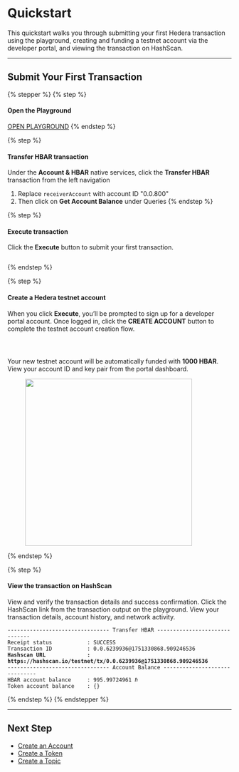 # Quickstart

This quickstart walks you through submitting your first Hedera transaction using the playground, creating and funding a testnet account via the developer portal, and viewing the transaction on HashScan.

***

## Submit Your First Transaction

{% stepper %}
{% step %}
#### Open the Playground

<a href="https://portal.hedera.com/playground" class="button primary" data-icon="rectangle-terminal">OPEN PLAYGROUND</a>
{% endstep %}

{% step %}
#### Transfer HBAR transaction

Under the **Account & HBAR** native services, click the **Transfer HBAR** transaction from the left navigation

1. Replace `receiverAccount` with account ID "0.0.800"
2. Then click on **Get Account Balance** under Queries
{% endstep %}

{% step %}
#### Execute transaction

Click the **Execute** button to submit your first transaction.

<figure><img src="../.gitbook/assets/playground-first-transaction-transfer-hbar-query-balance.png" alt=""><figcaption></figcaption></figure>
{% endstep %}

{% step %}
#### Create a Hedera testnet account

When you click **Execute**, you’ll be prompted to sign up for a developer portal account. Once logged in, click the **CREATE ACCOUNT** button to complete the testnet account creation flow.

<div><figure><img src="../.gitbook/assets/portal-login-popup.png" alt=""><figcaption></figcaption></figure> <figure><img src="../.gitbook/assets/new-portal-register.png" alt=""><figcaption></figcaption></figure> <figure><img src="../.gitbook/assets/portal-create-testnet-account-setup.png" alt=""><figcaption></figcaption></figure></div>

Your new testnet account will be automatically funded with **1000 HBAR**. View your account ID and key pair from the portal dashboard.

<figure><img src="../.gitbook/assets/portal-account-creation.png" alt="" width="375"><figcaption></figcaption></figure>
{% endstep %}

{% step %}
#### View the transaction on HashScan

View and verify the transaction details and success confirmation. Click the HashScan link from the transaction output on the playground. View your transaction details, account history, and network activity.

<pre><code>-------------------------------- Transfer HBAR ------------------------------ 
Receipt status           : SUCCESS
Transaction ID           : 0.0.6239936@1751330868.909246536
<strong>Hashscan URL             : https://hashscan.io/testnet/tx/0.0.6239936@1751330868.909246536
</strong>-------------------------------- Account Balance ------------------------------
HBAR account balance     : 995.99724961 ℏ
Token account balance    : {}
</code></pre>
{% endstep %}
{% endstepper %}

***

## Next Step

* [Create an Account](create-an-account.md)
* [Create a Token](create-a-token.md)
* [Create a Topic](create-a-topic.md)
